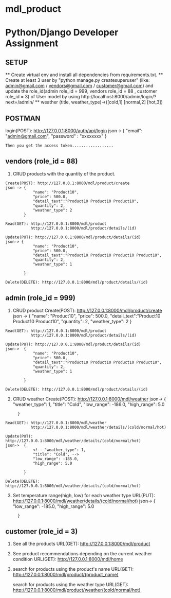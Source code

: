 # mdl_product

# Python/Django Developer Assignment

## SETUP
   ** Create virtual env and install all dependencies from 
      requirements.txt.
   ** Create at least 3 user by "python manage.py createsuperuser"
      (like: admin@gmail.com / vendors@gmail.com / customer@gmail.com)
      and update the role_id(admin role_id = 999, vendors role_id = 88
      , customer role_id = 3) of User model by using 
      http://localhost:8000/admin/login/?next=/admin/
   ** weather (title, weather_type)->([cold,1] [normal,2] [hot,3])
   
## POSTMAN 
   login(POST): http://127.0.0.1:8000/auth/api/login
   json-> {
            "email": "admin@gmail.com",
            "password" : "xxxxxxxx"
          }

    Then you get the access token..................

## vendors (role_id = 88)
   1. CRUD products with the quantity of the product.
    
    Create(POST): http://127.0.0.1:8000/mdl/product/create
    json -> {
                "name": "Product10",
                "price": 500.0,
                "detail_text":"Product10 Product10 Product10",
                "quantity": 2,
                "weather_type": 2
            }

    Read(GET): http://127.0.0.1:8000/mdl/product 
               http://127.0.0.1:8000/mdl/product/details/(id)   
    
    Update(PUT): http://127.0.0.1:8000/mdl/product/details/(id)   
    json-> {
                "name": "Product10",
                "price": 500.0,
                "detail_text":"Product10 Product10 Product10 Product10",
                "quantity": 2,
                "weather_type": 1

            }  

    Delete(DELETE): http://127.0.0.1:8000/mdl/product/details/(id)

    
## admin (role_id = 999)
   1. CRUD product
    Create(POST): http://127.0.0.1:8000/mdl/product/create
    json -> {
                "name": "Product10",
                "price": 500.0,
                "detail_text":"Product10 Product10 Product10",
                "quantity": 2,
                "weather_type": 2
            }

    Read(GET): http://127.0.0.1:8000/mdl/product 
               http://127.0.0.1:8000/mdl/product/details/(id)   
    
    Update(PUT): http://127.0.0.1:8000/mdl/product/details/(id)   
    json->  {
                "name": "Product10",
                "price": 500.0,
                "detail_text":"Product10 Product10 Product10 Product10",
                "quantity": 2,
                "weather_type": 1

            }  

    Delete(DELETE): http://127.0.0.1:8000/mdl/product/details/(id)
   2. CRUD weather
    Create(POST): http://127.0.0.1:8000/mdl/weather
    json->  {
                "weather_type": 1,
                "title": "Cold",
                "low_range": -186.0,
                "high_range": 5.0

            }

    Read(GET): http://127.0.0.1:8000/mdl/weather
               http://127.0.0.1:8000/mdl/weather/details/(cold/normal/hot)

    Update(PUT): http://127.0.0.1:8000/mdl/weather/details/(cold/normal/hot)
    json->  {
                <!-- "weather_type": 1,
                "title": "Cold", -->
                "low_range": -185.0,
                "high_range": 5.0

            }

    Delete(DELETE): http://127.0.0.1:8000/mdl/weather/details/(cold/normal/hot)

   3. Set temperature range(high, low) for each weather type
    URL(PUT): http://127.0.0.1:8000/mdl/weather/details/(cold/normal/hot)
    json->  {
                "low_range": -185.0,
                "high_range": 5.0

            }

## customer (role_id = 3)
   1. See all the products
    URL(GET): http://127.0.0.1:8000/mdl/product
 
   2. See product recommendations depending on the
current weather condition
    URL(GET): http://127.0.0.1:8000/mdl/home

   3. search for products using the product's name 
    URL(GET): http://127.0.0.1:8000/mdl/product/(product_name)
      
      search for products using the weather type
    URL(GET): http://127.0.0.1:8000/mdl/product/weather/(cold/normal/hot)
